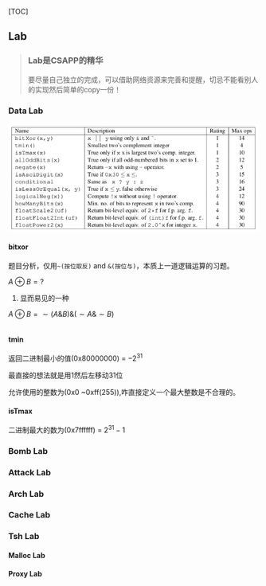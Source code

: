 [TOC]

## Lab

> ### Lab是CSAPP的精华
>
> 要尽量自己独立的完成，可以借助网络资源来完善和提醒，切忌不能看别人的实现然后简单的copy一份！

### Data Lab

![image-20241221221513536](assets/Datalab.png)

#### **bitxor**

题目分析，仅用`~(按位取反)` and `&(按位与)`，本质上一道逻辑运算的习题。

$A\oplus B=?$

1. 显而易见的一种

$A \oplus B = \sim (A \& B) \& (\sim A \& \sim B)$

```c
```

#### tmin 

返回二进制最小的值(0x80000000) = $-2^{31}$ 

最直接的想法就是用1然后左移动31位

允许使用的整数为(0x0 ~0xff(255)),咋直接定义一个最大整数是不合理的。

#### isTmax 

二进制最大的数为(0x7ffffff) = $2^{31} - 1$ 



### Bomb Lab

### Attack Lab

### Arch Lab

### Cache Lab

### Tsh Lab

#### Malloc Lab

#### Proxy Lab

